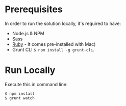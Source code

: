 # Prerequisites 

In order to run the solution locally, it's required to have:

* Node.js & NPM
* [Sass](https://sass-lang.com/install)
* [Ruby](https://www.ruby-lang.org/en/documentation/installation/) - It comes pre-installed with Mac)
* Grunt CLI `$ npm install -g grunt-cli`.

# Run Locally

Execute this in command line:

```
$ npm install
$ grunt watch
```
